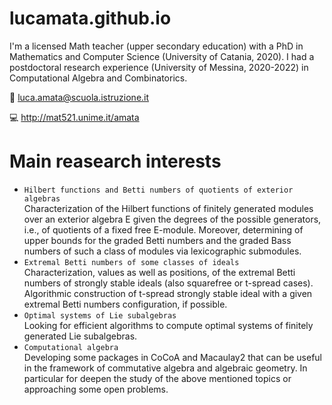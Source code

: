 # lucamata.github.io
I'm a licensed Math teacher (upper secondary education) with a PhD in Mathematics and Computer Science (University of Catania, 2020).
I had a postdoctoral research experience (University of Messina, 2020-2022) in Computational Algebra and Combinatorics.

:email: luca.amata@scuola.istruzione.it

:computer: http://mat521.unime.it/amata

Main reasearch interests
==========
- ```Hilbert functions and Betti numbers of quotients of exterior algebras```<BR>
Characterization of the Hilbert functions of finitely generated modules over an exterior algebra E given the degrees of the possible generators, i.e., of quotients of a fixed free E-module. Moreover, determining of upper bounds for the graded Betti numbers and the graded Bass numbers of such a class of modules via lexicographic submodules.
- ```Extremal Betti numbers of some classes of ideals```<BR>
Characterization, values as well as positions, of the extremal Betti numbers of strongly stable ideals (also squarefree or t-spread cases). Algorithmic construction of t-spread strongly stable ideal with a given extremal Betti numbers configuration, if possible.
- ```Optimal systems of Lie subalgebras```<BR>
Looking for efficient algorithms to compute optimal systems of finitely generated Lie subalgebras.
- ```Computational algebra```<BR>
Developing some packages in CoCoA and Macaulay2 that can be useful in the framework of commutative algebra and algebraic geometry. In particular for deepen the study of the above mentioned topics or approaching some open problems.
